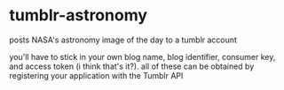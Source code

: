 # tumblr-astronomy
posts NASA's astronomy image of the day to a tumblr account

you'll have to stick in your own blog name, blog identifier, consumer key, and access token (i think that's it?). all of these can be obtained by registering your application with the Tumblr API
